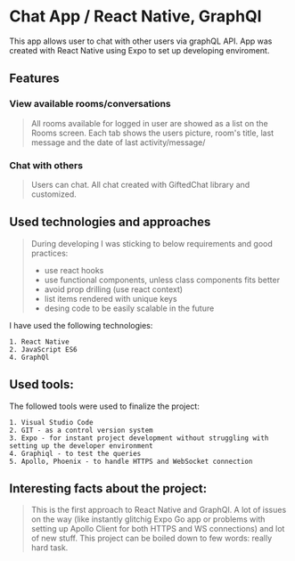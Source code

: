 
# Chat App / React Native, GraphQl


This app allows user to chat with other users via graphQL API. App was created with React Native using Expo to set up developing enviroment.

## Features

### View available rooms/conversations
> All rooms available for logged in user are showed as a list on the Rooms screen. Each tab shows the users picture, room's title, last message and the date of last activity/message/

### Chat with others
> Users can chat. All chat created with GiftedChat library and customized.

## Used technologies and approaches

> During developing I was sticking to below requirements and good practices:
> - use react hooks
> - use functional components, unless class components fits better
> - avoid prop drilling (use react context)
> - list items rendered with unique keys
> - desing code to be easily scalable in the future

I have used the following technologies:

    1. React Native
    2. JavaScript ES6
    4. GraphQl

## Used tools:

The followed tools were used to finalize the project:

    1. Visual Studio Code
    2. GIT - as a control version system
    3. Expo - for instant project development without struggling with setting up the developer environment
    4. Graphiql - to test the queries
    5. Apollo, Phoenix - to handle HTTPS and WebSocket connection
## Interesting facts about the project:

> This is the first approach to React Native and GraphQl. A lot of issues on the way (like instantly glitchig Expo Go app or problems with setting up Apollo Client for both HTTPS and WS connections) and lot of new stuff. This project can be boiled down to few words: really hard task.
